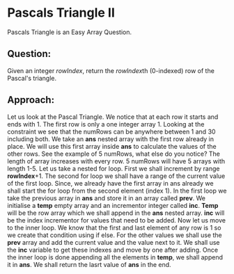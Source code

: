# Pascals Triangle II

Pascals Triangle is an Easy Array Question.

## Question:
Given an integer *rowIndex*, return the *rowIndex*th (0-indexed) row of the Pascal's triangle.

## Approach:
Let us look at the Pascal Triangle. We notice that at each row it starts and ends with 1. The first row is only a one integer array 1.
Looking at the constraint we see that the numRows can be anywhere between 1 and 30 including both. 
We take an **ans** nested array with the first row already in place.
We will use this first array inside **ans** to calculate the values of the other rows.
See the example of 5 numRows, what else do you notice? 
The length of array increases with every row. 5 numRows will have 5 arrays with length 1-5.
Let us take a nested for loop. First we shall increment by range **rowIndex**+1. The second for loop we shall have a range of the current value of the first loop.
Since, we already have the first array in ans already we shall start the for loop from the second element (index 1).
In the first loop we take the previous array in **ans** and store it in an array called **prev**.
We initialise a **temp** empty array and an incrementor integer called **inc**. **Temp** will be the row array which we shall append in the **ans** nested array. **inc** will be the index incrementor for values that need to be added.
Now let us move to the inner loop. We know that the first and last element of any row is 1 so we create that condition using if else.
For the other values we shall use the **prev** array and add the current value and the value next to it. We shall use the **inc** variable to get these indexes and move by one after adding.
Once the inner loop is done appending all the elements in **temp**, we shall append it in **ans**.
We shall return the lasrt value of **ans** in the end.
